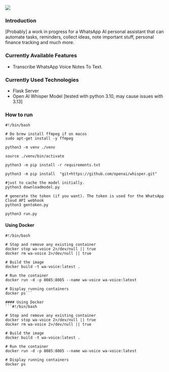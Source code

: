 
![](https://clarence.engineer/storage/2024/07/cropped-Frame-9-192x192.png)


### Introduction

[Probably] a work in progress for a WhatsApp AI personal assistant that can automate tasks, reminders, collect ideas, note important stuff, personal finance tracking and much more.

### Currently Available Features

- Transcribe WhatsApp Voice Notes To Text.

### Currently Used Technologies

- Flask Server
- Open AI Whisper Model [tested with python 3.10, may cause issues with 3.13]

### How to run

```
#!/bin/bash

# Do brew install ffmpeg if on macos
sudo apt-get install -y ffmpeg 

python3 -m venv ./venv

source ./venv/bin/activate

python3 -m pip install -r requirements.txt

python3 -m pip install  "git+https://github.com/openai/whisper.git"

#just to cache the model initially.
python3 downloadmodel.py 

# generate the token (if you want). The token is used for the WhatsApp Cloud API webhook
python3 gentoken.py 

python3 run.py

```

#### Using Docker

```
#!/bin/bash

# Stop and remove any existing container
docker stop wa-voice 2>/dev/null || true
docker rm wa-voice 2>/dev/null || true

# Build the image
docker build -t wa-voice:latest .

# Run the container
docker run -d -p 8085:8085 --name wa-voice wa-voice:latest

# Display running containers
docker ps```

#### Using Docker
```#!/bin/bash

# Stop and remove any existing container
docker stop wa-voice 2>/dev/null || true
docker rm wa-voice 2>/dev/null || true

# Build the image
docker build -t wa-voice:latest .

# Run the container
docker run -d -p 8085:8085 --name wa-voice wa-voice:latest

# Display running containers
docker ps
```
